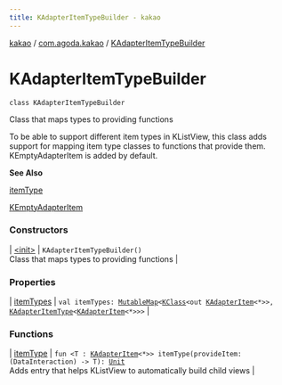 ```yaml
---
title: KAdapterItemTypeBuilder - kakao
---
```


[kakao](../../index.html) / [com.agoda.kakao](../index.html) / [KAdapterItemTypeBuilder](.)

# KAdapterItemTypeBuilder

`class KAdapterItemTypeBuilder`

Class that maps types to providing functions

To be able to support different item types in KListView, this class
adds support for mapping item type classes to functions that provide them.
KEmptyAdapterItem is added by default.

**See Also**

[itemType](item-type.html)

[KEmptyAdapterItem](../-k-empty-adapter-item/index.html)

### Constructors

| [&lt;init&gt;](-init-.html) | `KAdapterItemTypeBuilder()`<br>Class that maps types to providing functions |

### Properties

| [itemTypes](item-types.html) | `val itemTypes: `[`MutableMap`](https://kotlinlang.org/api/latest/jvm/stdlib/kotlin.collections/-mutable-map/index.html)`<`[`KClass`](https://kotlinlang.org/api/latest/jvm/stdlib/kotlin.reflect/-k-class/index.html)`<out `[`KAdapterItem`](../-k-adapter-item/index.html)`<*>>, `[`KAdapterItemType`](../-k-adapter-item-type/index.html)`<`[`KAdapterItem`](../-k-adapter-item/index.html)`<*>>>` |

### Functions

| [itemType](item-type.html) | `fun <T : `[`KAdapterItem`](../-k-adapter-item/index.html)`<*>> itemType(provideItem: (DataInteraction) -> T): `[`Unit`](https://kotlinlang.org/api/latest/jvm/stdlib/kotlin/-unit/index.html)<br>Adds entry that helps KListView to automatically build child views |

